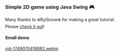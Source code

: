 ### Simple 2D game using Java Swing 🎮

Many thanks to ❄️RyiSnow❄️ for making a great tutorial.<br> Please <a href="https://www.youtube.com/@RyiSnow">check it out</a>!

#### Small demo ####
[vid-1749070418882.webm](https://github.com/user-attachments/assets/99378583-8040-4f95-9fb1-24e9b0dfa8f7)
